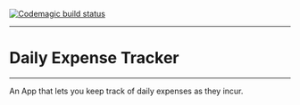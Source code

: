 [![Codemagic build status](https://api.codemagic.io/apps/5eb68999a6d15e13ac038545/5eb6ac1905289f2d9f6e1d70/status_badge.svg)](https://codemagic.io/apps/5eb68999a6d15e13ac038545/5eb6ac1905289f2d9f6e1d70/latest_build)

---

# Daily Expense Tracker

---

An App that lets you keep track of daily expenses as they incur.
